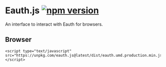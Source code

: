 # Eauth.js [![npm version](https://badge.fury.io/js/eauth.js.svg)](https://badge.fury.io/js/eauth.js)

An interface to interact with Eauth for browsers.

## Browser

```
<script type="text/javascript" src="https://unpkg.com/eauth.js@latest/dist/eauth.umd.production.min.js"></script>
```
